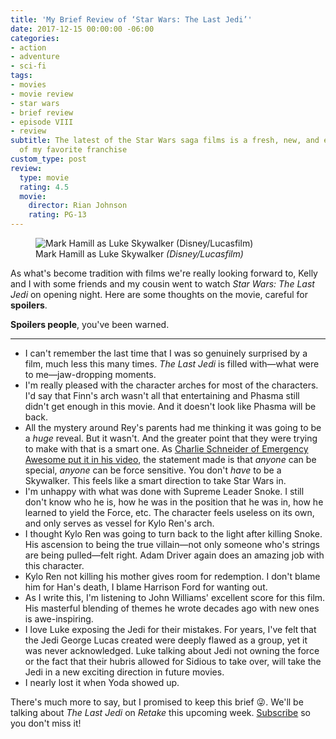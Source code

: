 ```yaml
---
title: 'My Brief Review of ‘Star Wars: The Last Jedi’'
date: 2017-12-15 00:00:00 -06:00
categories:
- action
- adventure
- sci-fi
tags:
- movies
- movie review
- star wars
- brief review
- episode VIII
- review
subtitle: The latest of the Star Wars saga films is a fresh, new, and exciting chapter
  of my favorite franchise
custom_type: post
review:
  type: movie
  rating: 4.5
  movie:
    director: Rian Johnson
    rating: PG-13
---
```


<figure class="extendout">
  <img src="{{ site.url }}/uploads/media/luke-skywalker.jpg" alt="Mark Hamill as Luke Skywalker (Disney/Lucasfilm)">
  <figcaption>Mark Hamill as Luke Skywalker <em>(Disney/Lucasfilm)</em></figcaption>
</figure>

As what's become tradition with films we're really looking forward to, Kelly and I with some friends and my cousin went to watch *Star Wars: The Last Jedi* on opening night. Here are some thoughts on the movie, careful for **spoilers**.

**Spoilers people**, you've been warned.

---

- I can't remember the last time that I was so genuinely surprised by a film, much less this many times. *The Last Jedi* is filled with—what were to me—jaw-dropping moments.
- I'm really pleased with the character arches for most of the characters. I'd say that Finn's arch wasn't all that entertaining and Phasma still didn't get enough in this movie. And it doesn't look like Phasma will be back.
- All the mystery around Rey's parents had me thinking it was going to be a *huge* reveal. But it wasn't. And the greater point that they were trying to make with that is a smart one. As [Charlie Schneider of Emergency Awesome put it in his video](https://youtu.be/xJBVo7XjI3w), the statement made is that *anyone* can be special, *anyone* can be force sensitive. You don't *have* to be a Skywalker. This feels like a smart direction to take Star Wars in.
- I'm unhappy with what was done with Supreme Leader Snoke. I still don't know who he is, how he was in the position that he was in, how he learned to yield the Force, etc. The character feels useless on its own, and only serves as vessel for Kylo Ren's arch.
- I thought Kylo Ren was going to turn back to the light after killing Snoke. His ascension to being the true villain—not only someone who's strings are being pulled—felt right. Adam Driver again does an amazing job with this character.
- Kylo Ren not killing his mother gives room for redemption. I don't blame him for Han's death, I blame Harrison Ford for wanting out.
- As I write this, I'm listening to John Williams' excellent score for this film. His masterful blending of themes he wrote decades ago with new ones is awe-inspiring.
- I love Luke exposing the Jedi for their mistakes. For years, I've felt that the Jedi George Lucas created were deeply flawed as a group, yet it was never acknowledged. Luke talking about Jedi not owning the force or the fact that their hubris allowed for Sidious to take over, will take the Jedi in a new exciting direction in future movies.
- I nearly lost it when Yoda showed up.

There's much more to say, but I promised to keep this brief 😜. We'll be talking about *The Last Jedi* on *Retake* this upcoming week. [Subscribe](https://nightowl.fm/retake) so you don't miss it!
